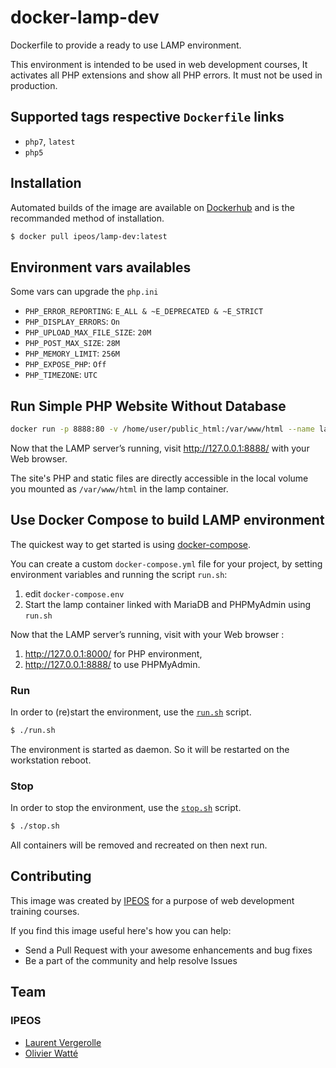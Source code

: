 # docker-lamp-dev

Dockerfile to provide a ready to use LAMP environment.

This environment is intended to be used in web development courses, It activates all PHP extensions and show all PHP errors. It must not be used in production.

## Supported tags respective `Dockerfile` links

- `php7`, `latest`
- `php5`

## Installation

Automated builds of the image are available on [Dockerhub](https://hub.docker.com/r/ipeos/lamp-dev/) and is the recommanded method of installation.

```bash
$ docker pull ipeos/lamp-dev:latest
```

## Environment vars availables

Some vars can upgrade the `php.ini`

- `PHP_ERROR_REPORTING`: `E_ALL & ~E_DEPRECATED & ~E_STRICT`
- `PHP_DISPLAY_ERRORS`: `On`
- `PHP_UPLOAD_MAX_FILE_SIZE`: `20M`
- `PHP_POST_MAX_SIZE`: `28M`
- `PHP_MEMORY_LIMIT`: `256M`
- `PHP_EXPOSE_PHP`: `Off`
- `PHP_TIMEZONE`: `UTC`

## Run Simple PHP Website Without Database

```bash
docker run -p 8888:80 -v /home/user/public_html:/var/www/html --name lamp ipeos/lamp-dev:latest
```
Now that the LAMP server’s running, visit http://127.0.0.1:8888/ with your Web browser.

The site's PHP and static files are directly accessible in the local volume you mounted as `/var/www/html` in the lamp container.

## Use Docker Compose to build LAMP environment

The quickest way to get started is using  [docker-compose](https://docs.docker.com/compose/).

You can create a custom `docker-compose.yml` file for your project, by setting environment variables and running the script `run.sh`:

1. edit `docker-compose.env`
2. Start the lamp container linked with MariaDB and PHPMyAdmin using `run.sh`

Now that the LAMP server’s running, visit with your Web browser :
1. http://127.0.0.1:8000/ for PHP environment,
2. http://127.0.0.1:8888/ to use PHPMyAdmin.

### Run
In order to (re)start the environment, use the [`run.sh`](run.sh) script.
```bash
$ ./run.sh
```
The environment is started as daemon. So it will be restarted on the workstation reboot.

### Stop
In order to stop the environment, use the [`stop.sh`](stop.sh) script.
```bash
$ ./stop.sh
```

All containers will be removed and recreated on then next run.

## Contributing

This image was created by [IPEOS](http://www.ipeos.com) for a purpose of web development training courses.

If you find this image useful here's how you can help:

* Send a Pull Request with your awesome enhancements and bug fixes
* Be a part of the community and help resolve Issues

## Team

### IPEOS

* [Laurent Vergerolle](https://github.com/psychoz971/)
* [Olivier Watté](https://github.com/owatte/)
